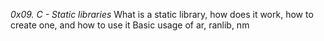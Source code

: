 *0x09. C - Static libraries*
What is a static library, how does it work, how to create one, and how to use it
Basic usage of ar, ranlib, nm
